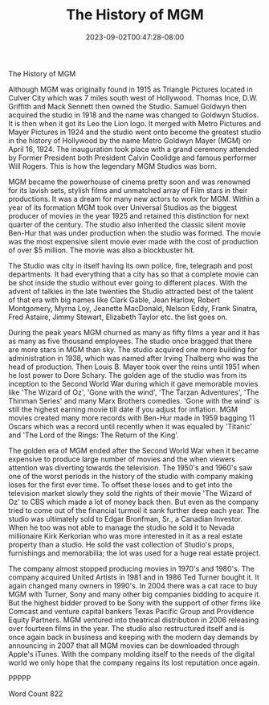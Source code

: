 ﻿---
title: "The History of MGM"
date: 2023-09-02T00:47:28-08:00
description: "TXT Tips for Web Success"
featured_image: "/images/TXT.jpg"
tags: ["TXT"]
---

The History of MGM

Although MGM was originally found in 1915 as Triangle Pictures located in Culver City which was 7 miles south west of Hollywood. Thomas Ince, D.W. Griffith and Mack Sennett then owned the Studio. Samuel Goldwyn then acquired the studio in 1918 and the name was changed to Goldwyn Studios. It is then when it got its Leo the Lion logo. It merged with Metro Pictures and Mayer Pictures in 1924 and the studio went onto become the greatest studio in the history of Hollywood by the name Metro Goldwyn Mayer (MGM) on April 16, 1924. The inauguration took place with a grand ceremony attended by Former President both President Calvin Coolidge and famous performer Will Rogers. This is how the legendary MGM Studios was born.

MGM became the powerhouse of cinema pretty soon and was renowned for its lavish sets, stylish films and unmatched array of Film stars in their productions. It was a dream for many new actors to work for MGM. Within a year of its formation MGM took over Universal Studios as the biggest producer of movies in the year 1925 and retained this distinction for next quarter of the century. The studio also inherited the classic silent movie Ben-Hur that was under production when the studio was formed. The movie was the most expensive silent movie ever made with the cost of production of over $5 million. The movie was also a blockbuster hit. 

The Studio was city in itself having its own police, fire, telegraph and post departments. It had everything that a city has so that a complete movie can be shot inside the studio without ever going to different places. With the advent of talkies in the late twenties the Studio attracted best of the talent of that era with big names like Clark Gable, Jean Harlow, Robert Montgomery, Myrna Loy, Jeanette MacDonald, Nelson Eddy, Frank Sinatra, Fred Astaire, Jimmy Stewart, Elizabeth Taylor etc. the list goes on.

During the peak years MGM churned as many as fifty films a year and it has as many as five thousand employees. The studio once bragged that there are more stars in MGM than sky. The studio acquired one more building for administration in 1938, which was named after Irving Thalberg who was the head of production. Then Louis B. Mayer took over the reins until 1951 when he lost power to Dore Schary. The golden age of the studio was from its inception to the Second World War during which it gave memorable movies like 'The Wizard of Oz', 'Gone with the wind', 'The Tarzan Adventures', 'The Thinman Series' and many Marx Brothers comedies. 'Gone with the wind' is still the highest earning movie till date if you adjust for inflation. MGM movies created many more records with Ben-Hur made in 1959 bagging 11 Oscars which was a record until recently when it was equaled by 'Titanic' and 'The Lord of the Rings: The Return of the King'. 

The golden era of MGM ended after the Second World War when it became expensive to produce large number of movies and the when viewers attention was diverting towards the television. The 1950's and 1960's saw one of the worst periods in the history of the studio with company making loses for the first ever time. To offset these loses and to get into the television market slowly they sold the rights of their movie 'The Wizard of Oz' to CBS which made a lot of money back then. But even as the company tried to come out of the financial turmoil it sank further deep each year. The studio was ultimately sold to Edgar Bronfman, Sr., a Canadian Investor. When he too was not able to manage the studio he sold it to Nevada millionaire Kirk Kerkorian who was more interested in it as a real estate property than a studio. He sold the vast collection of Studio's props, furnishings and memorabilia; the lot was used for a huge real estate project. 

The company almost stopped producing movies in 1970's and 1980's. The company acquired United Artists in 1981 and in 1986 Ted Turner bought it. It again changed many owners in 1990's. In 2004 there was a cat race to buy MGM with Turner, Sony and many other big companies bidding to acquire it. But the highest bidder proved to be Sony with the support of other firms like Comcast and venture capital bankers Texas Pacific Group and Providence Equity Partners.
MGM ventured into theatrical distribution in 2006 releasing over fourteen films in the year. The studio also restructured itself and is once again back in business and keeping with the modern day demands by announcing in 2007 that all MGM movies can be downloaded through Apple's iTunes. With the company molding itself to the needs of the digital world we only hope that the company regains its lost reputation once again.

PPPPP

Word Count 822

